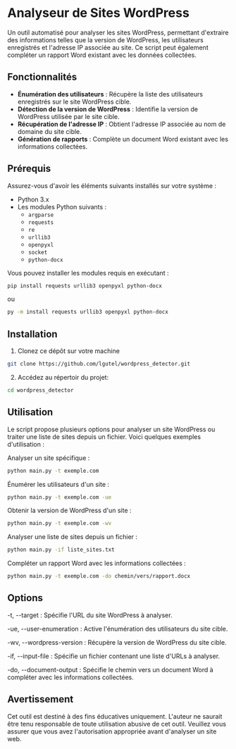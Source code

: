 # Analyseur de Sites WordPress

Un outil automatisé pour analyser les sites WordPress, permettant d'extraire des informations telles que la version de WordPress, les utilisateurs enregistrés et l'adresse IP associée au site. Ce script peut également compléter un rapport Word existant avec les données collectées.

## Fonctionnalités

- **Énumération des utilisateurs** : Récupère la liste des utilisateurs enregistrés sur le site WordPress cible.
- **Détection de la version de WordPress** : Identifie la version de WordPress utilisée par le site cible.
- **Récupération de l'adresse IP** : Obtient l'adresse IP associée au nom de domaine du site cible.
- **Génération de rapports** : Complète un document Word existant avec les informations collectées.

## Prérequis

Assurez-vous d'avoir les éléments suivants installés sur votre système :

- Python 3.x
- Les modules Python suivants :
  - `argparse`
  - `requests`
  - `re`
  - `urllib3`
  - `openpyxl`
  - `socket`
  - `python-docx`

Vous pouvez installer les modules requis en exécutant :

```bash
pip install requests urllib3 openpyxl python-docx
```
ou 
```bash
py -m install requests urllib3 openpyxl python-docx
```
## Installation
1. Clonez ce dépôt sur votre machine 
```bash
git clone https://github.com/lgutel/wordpress_detector.git
```
2. Accédez au répertoir du projet:
```bash
cd wordpress_detector
```
## Utilisation
Le script propose plusieurs options pour analyser un site WordPress ou traiter une liste de sites depuis un fichier. Voici quelques exemples d'utilisation :

Analyser un site spécifique :
```bash
python main.py -t exemple.com
```
Énumérer les utilisateurs d'un site :
```bash
python main.py -t exemple.com -ue
```
Obtenir la version de WordPress d'un site :
```bash
python main.py -t exemple.com -wv
```
Analyser une liste de sites depuis un fichier :
```bash
python main.py -if liste_sites.txt
```
Compléter un rapport Word avec les informations collectées :
```bash
python main.py -t exemple.com -do chemin/vers/rapport.docx
```
## Options

-t, --target : Spécifie l'URL du site WordPress à analyser.

-ue, --user-enumeration : Active l'énumération des utilisateurs du site cible.

-wv, --wordpress-version : Récupère la version de WordPress du site cible.

-if, --input-file : Spécifie un fichier contenant une liste d'URLs à analyser.

-do, --document-output : Spécifie le chemin vers un document Word à compléter avec les informations collectées.

## Avertissement

Cet outil est destiné à des fins éducatives uniquement. L'auteur ne saurait être tenu responsable de toute utilisation abusive de cet outil. Veuillez vous assurer que vous avez l'autorisation appropriée avant d'analyser un site web.
